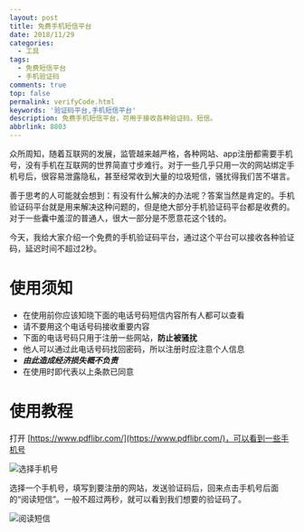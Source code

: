```yaml
---
layout: post
title: 免费手机短信平台
date: 2018/11/29
categories:
  - 工具
tags:
  - 免费短信平台
  - 手机验证码
comments: true
top: false
permalink: verifyCode.html
keywords: '验证码平台,手机短信平台'
description: 免费手机短信平台，可用于接收各种验证码，短信。
abbrlink: 8803
---
```


众所周知，随着互联网的发展，监管越来越严格，各种网站、app注册都需要手机号，没有手机在互联网的世界简直寸步难行。对于一些几乎只用一次的网站绑定手机号后，很容易泄露隐私，甚至经常收到大量的垃圾短信，骚扰得我们苦不堪言。

善于思考的人可能就会想到：有没有什么解决的办法呢？答案当然是肯定的。手机验证码平台就是用来解决这种问题的，但是绝大部分手机验证码平台都是收费的。对于一些囊中羞涩的普通人，很大一部分是不愿意花这个钱的。

今天，我给大家介绍一个免费的手机验证码平台，通过这个平台可以接收各种验证码，延迟时间不超过2秒。

# 使用须知

- 在使用前你应该知晓下面的电话号码短信内容所有人都可以查看
- 请不要用这个电话号码接收重要内容
- 下面的电话号码只用于注册一些网站，**防止被骚扰**
- 他人可以通过此电话号码找回密码，所以注册时应注意个人信息
- ***由此造成经济损失概不负责***
- 在使用时即代表以上条款已同意


# 使用教程

打开 [https://www.pdflibr.com/](https://www.pdflibr.com/)，可以看到一些手机号

 ![选择手机号][1]

选择一个手机号，填写到要注册的网站，发送验证码后，回来点击手机号后面的“阅读短信”。一般不超过两秒，就可以看到我们想要的验证码了。

 ![阅读短信][2]


[1]: https://i.postimg.cc/2yYf3VzN/1.png
[2]: https://i.postimg.cc/tTWjXhGz/2.png